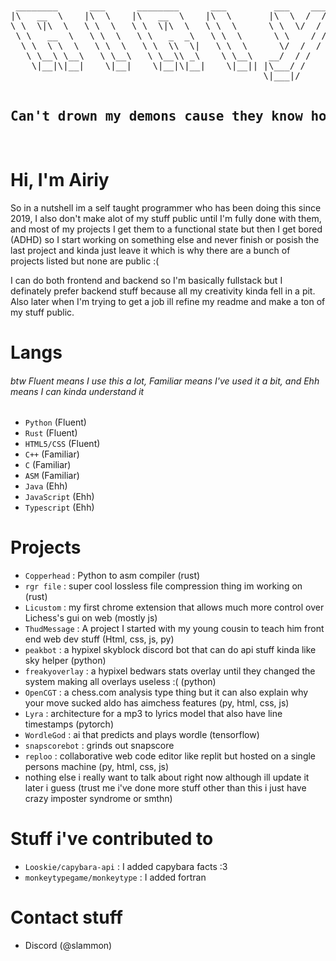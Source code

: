<br>
<pre align="center">
 ________      ___      ________      ___         ___    ___ 
|\   __  \    |\  \    |\   __  \    |\  \       |\  \  /  /|
\ \  \|\  \   \ \  \   \ \  \|\  \   \ \  \      \ \  \/  / /
 \ \   __  \   \ \  \   \ \   _  _\   \ \  \      \ \    / / 
  \ \  \ \  \   \ \  \   \ \  \\  \|   \ \  \      \/  /  /  
   \ \__\ \__\   \ \__\   \ \__\\ _\    \ \__\   __/  / /    
    \|__|\|__|    \|__|    \|__|\|__|    \|__|| |\___/ /     
                                                \|___|/      
  <h2>Can't drown my demons cause they know how to swim</h2>
</pre>
<!-- i got the bubble letter idea from https://github.com/lmstudio-ai/.github/tree/main/profile -->
<!-- i forgor where i got the bubble letters tho :( -->

# Hi, I'm Airiy
<p>So in a nutshell im a self taught programmer who has been doing this since 2019, I also don't make alot of my stuff public until I'm fully done with them, and most of my projects I get them to a functional state but then I get bored (ADHD) so I start working on something else and never finish or posish the last project and kinda just leave it which is why there are a bunch of projects listed but none are public :(</p><p> 
I can do both frontend and backend so I'm basically fullstack but I definately prefer backend stuff because all my creativity kinda fell in a pit. Also later when I'm trying to get a job ill refine my readme and make a ton of my stuff public.</p>

# Langs
###### btw Fluent means I use this a lot, Familiar means I've used it a bit, and Ehh means I can kinda understand it
- `Python` (Fluent)
- `Rust` (Fluent)
- `HTML5/CSS` (Fluent)
- `C++` (Familiar)
- `C` (Familiar)
- `ASM` (Familiar)
- `Java` (Ehh)
- `JavaScript` (Ehh)
- `Typescript` (Ehh)

# Projects
- `Copperhead` : Python to asm compiler (rust)
- `rgr file` : super cool lossless file compression thing im working on (rust)
- `Licustom` : my first chrome extension that allows much more control over Lichess's gui on web (mostly js)
- `ThudMessage` : A project I started with my young cousin to teach him front end web dev stuff (Html, css, js, py)
- `peakbot` : a hypixel skyblock discord bot that can do api stuff kinda like sky helper (python)
- `freakyoverlay` : a hypixel bedwars stats overlay until they changed the system making all overlays useless :( (python)
- `OpenCGT` : a chess.com analysis type thing but it can also explain why your move sucked aldo has aimchess features (py, html, css, js)
- `Lyra` : architecture for a mp3 to lyrics model that also have line timestamps (pytorch)
- `WordleGod` : ai that predicts and plays wordle (tensorflow)
- `snapscorebot` : grinds out snapscore
- `reploo` : collaborative web code editor like replit but hosted on a single persons machine (py, html, css, js)
- nothing else i really want to talk about right now although ill update it later i guess (trust me i've done more stuff other than this i just have crazy imposter syndrome or smthn)

# Stuff i've contributed to
- `Looskie/capybara-api` : I added capybara facts :3
- `monkeytypegame/monkeytype` : I added fortran

# Contact stuff
- Discord (@slammon)
